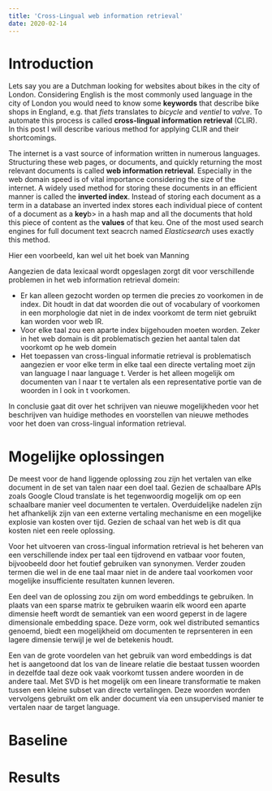 ```yaml
---
title: 'Cross-Lingual web information retrieval'
date: 2020-02-14
---
```


Introduction
======
Lets say you are a Dutchman looking for websites about bikes in the city of London. Considering English is the most 
commonly used language in the city of London you would need to know some <b>keywords</b> that describe bike shops in 
England, e.g. that <i>fiets</i> translates to <i>bicycle</i> and <i>ventiel</i> to <i>valve</i>. To automate this process
is called <b>cross-lingual information retrieval</b> (CLIR). In this post I will describe various method for applying CLIR
and their shortcomings.
 <p>
The internet is a vast source of information written in numerous languages. Structuring these web pages, or documents, 
and quickly returning the most relevant documents is called <b>web information retrieval</b>. Especially in the web domain 
speed is of vital importance considering the size of the internet. A widely used method for storing these documents in
an efficient manner is called the <b>inverted index</b>. Instead of storing each document as a term in a database an
inverted index stores each individual piece of content of a document as a <b>key</b>b> in a hash map and all the documents that hold
this piece of content as the <b>values</b> of that keu. One of the most used search engines for full document text seacrch
named <i>Elasticsearch</i> uses exactly this method. 
</p>
<p>
Hier een voorbeeld, kan wel uit het boek van Manning
</p>

Aangezien de data lexicaal wordt opgeslagen zorgt dit voor verschillende problemen in het web information retrieval domein:

<ul>
<li>Er kan alleen gezocht worden op termen die precies zo voorkomen in de index. Dit houdt in dat dat woorden die out of 
vocabulary of voorkomen in een morphologie dat niet in de index voorkomt de term niet gebruikt kan worden voor web IR.</li>
<li>Voor elke taal zou een aparte index bijgehouden moeten worden. Zeker in het web domain is dit problematisch gezien
het aantal talen dat voorkomt op he web domein</li>
<li>Het toepassen van cross-lingual informatie retrieval is problematisch aangezien er voor elke term in elke taal een 
 directe vertaling moet zijn van language l naar language t. Verder is het alleen mogelijk om documenten van l naar t
 te vertalen als een representative portie van de woorden in l ook in t voorkomen.</li>
</ul>

In conclusie gaat dit over het schrijven van nieuwe mogelijkheden voor het beschrijven van huidige methodes en voorstellen
van nieuwe methodes voor het doen van cross-lingual information retrieval. 

Mogelijke oplossingen 
======
De meest voor de hand liggende oplossing zou zijn het vertalen van elke document in de set van talen naar een doel taal.
Gezien de schaalbare APIs zoals Google Cloud translate is het tegenwoordig mogelijk om op een schaalbare manier veel 
documenten te vertalen. Overduidelijke nadelen zijn het afhankelijk zijn van een externe vertaling mechanisme en een 
mogelijke explosie van kosten over tijd. Gezien de schaal van het web is dit qua kosten niet een reele oplossing. 
<p>
Voor het uitvoeren van cross-lingual information retrieval is het beheren van een verschillende index per taal een tijdrovend
en vatbaar voor fouten, bijvoobeeld door het foutief gebruiken van synonymen. Verder zouden termen die wel in de ene taal
maar niet in de andere taal voorkomen voor mogelijke insufficiente resultaten kunnen leveren.   
</p>
<p>
Een deel van de oplossing zou zijn om word embeddings te gebruiken. In plaats van een sparse matrix te gebruiken waarin
elk woord een aparte dimensie heeft wordt de semantiek van een woord geperst in de lagere dimensionale embedding space.
Deze vorm, ook wel distributed semantics genoemd, biedt een mogelijkheid om documenten te reprsenteren in een lagere 
dimensie terwijl je wel de betekenis houdt. 
</p>
<p>
Een van de grote voordelen van het gebruik van word embeddings is dat het is aangetoond dat los van de lineare relatie
die bestaat tussen woorden in dezelfde taal deze ook vaak voorkomt tussen andere woorden in de andere taal. Met SVD is 
het mogelijk om een lineare transformatie te maken tussen een kleine subset van directe vertalingen. Deze woorden worden
vervolgens gebruikt om elk ander document via een unsupervised manier te vertalen naar de target language.
</p>

Baseline 
======

Results 
======